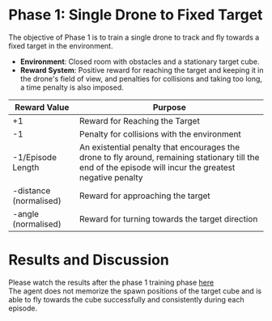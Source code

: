# Phase 1: Single Drone to Fixed Target

The objective of Phase 1 is to train a single drone to track and fly towards a fixed target in the environment.

- **Environment**: Closed room with obstacles and a stationary target cube.
- **Reward System**: Positive reward for reaching the target and keeping it in the drone's field of view, and penalties for collisions and taking too long, a time penalty is also imposed. <br />

| Reward Value  | Purpose |
| ------------- | ------------- |
|+1  | Reward for Reaching the Target |
| -1  |  Penalty for collisions with the environment |
| -1/Episode Length  | An existential penalty that encourages the drone to fly around, remaining stationary till the end of the episode will incur the greatest negative penalty  |
| -distance (normalised)  | Reward for approaching the target|
|-angle (normalised)  | Reward for turning towards the target direction  |

# Results and Discussion
Please watch the results after the phase 1 training phase [here](https://youtu.be/j9JLnqrBFVs)
<br />
The agent does not memorize the spawn positions of the target cube and is able to fly towards the cube successfully and consistently during each episode.



